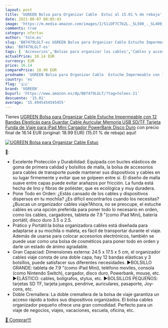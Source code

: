 ```yaml
---
layout: post
title: 'UGREEN Bolsa para Organizar Cable  Estuc al 15.01 % de rebaja'
date: 2021-06-07 00:05:43
image: 'https://m.media-amazon.com/images/I/51iDF7C7b2L._SL500_._SL400_.jpg'
comments: true
category: ofertas
author: 'tole.es'
slug: 'B07479LGLT-es UGREEN Bolsa para Organizar Cable Estuche Impermeable con...'
sku: 'B07479LGLT-es'
tags: [ 'Accesorios','Bolsas para organizar los cables','Cables y accesorios','Informática','ipad','ugreen', ]
actualPrice: 16.14 EUR
currency: EUR
price: 16.14
comparePrice: 18.99 EUR
prodname: 'UGREEN Bolsa para Organizar Cable  Estuche Impermeable con 12 Bandas Elesticás para Guardar Cable  Auricular  Memoria USB  SD/TF Tarjeta  Funda de Viaje para iPad Mini  Cargador  PowerBank  Disco Duro'
country: 'es'
flag: '🇪🇸'
brand: 'UGREEN'
buyurl: 'https://www.amazon.es/dp/B07479LGLT/?tag=tolees-21'
descuento: '15.01'
average: '15.4945454545455'
---
```


Tienes [UGREEN Bolsa para Organizar Cable  Estuche Impermeable con 12 Bandas Elesticás para Guardar Cable  Auricular  Memoria USB  SD/TF Tarjeta  Funda de Viaje para iPad Mini  Cargador  PowerBank  Disco Duro](https://www.amazon.es/dp/B07479LGLT/?tag=tolees-21) con precio final de  16.14 EUR (original: 18.99 EUR) (15.01 %  de rebaja) aqui!

[![UGREEN Bolsa para Organizar Cable  Estuc](https://m.media-amazon.com/images/I/51iDF7C7b2L._SL500_._SL400_.jpg)](https://www.amazon.es/dp/B07479LGLT/?tag=tolees-21)

🔎:

- Excelente Protección y Durabilidad: Equipada con bucles elásticos de goma de primera calidad y bolsillos de malla, la bolsa de accesorios para cables de transporte puede mantener sus dispositivos y cables en su lugar firmemente y evitar que se golpeen entre sí. El diseño de malla suave entre capas puede evitar arañazos por fricción. La funda está hecha de lino y fibras de poliéster, que es ecológica y muy duradera.
- Pone Todo en Orden: ¿Estás cansado de los cables y dispositivos dispersos en tu mochila? ¿Es difícil encontrarlos cuando los necesitas? ¿Buscas un organizador cables viaje?Ahora, no se preocupe, el estuche cables es una opción preferida para poner todo lo necesario en orden, como los cables, cargadores, tableta de 7.9 "(como iPad Mini), batería portátil, disco duro 3.5 o 2.5.
- Prático y Portátil:la bolsa organizadora cables está diseñada para adaptarse a su mochila o maleta, es fácil de transportar durante el viaje. Además de usarse para colocar accesorios electrónicos, también se puede usar como una bolsa de cosméticos para poner todo en orden y darle un estado de ánimo agradable.
- Gran Capaciad: Dimensiones externa: 24.5 x 17.5 x 5 cm, el organizador cables viaje consta de una doble capa, hay 12 bandas elásticas y 3 bolsillos, puede satisfacer sus diferentes necesidades. ▶BOLSILLO GRANDE: tableta de 7.9 "(como iPad Mini), teléfono moviles, consola (como Nintendo Switch), cargador, disco duro, Powerbank, mouse, etc. ▶ELÁSTICO: cables, bolígrafos, stylus, etc. ▶BOLSILLOS PEQUEÑOS: tarjetas SD TF, tarjeta juegos, pendrive, auriculares, pasaporte, Joy-cons, etc.
- Doble Cremallera: La doble cremallera de la bolsa de viaje garantiza un acceso rápido a todos sus dispositivos organizados. El bolsa cables organizador pequeño ofrece una gran comodidad. Perfecto para un viaje de negocios, viajes, vacaciones, escuela, oficina, etc.

[🛒 Comprar!!!](https://www.amazon.es/dp/B07479LGLT/?tag=tolees-21)
